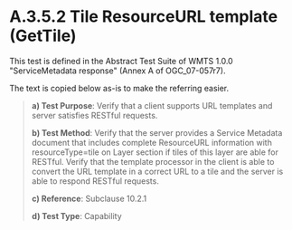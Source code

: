 # A.3.5.2 Tile ResourceURL template (GetTile)

This test is defined in the Abstract Test Suite of WMTS 1.0.0 "ServiceMetadata response" (Annex A of OGC_07-057r7).

The text is copied below as-is to make the referring easier.

> **a) Test Purpose**: Verify that a client supports URL templates and server satisfies RESTful requests.
>
> **b) Test Method**: Verify that the server provides a Service Metadata document that includes complete ResourceURL information with resourceType=tile on Layer section if tiles of this layer are able for RESTful. Verify that the template processor in the client is able to convert the URL template in a correct URL to a tile and the server is able to respond RESTful requests.
>
> **c) Reference**: Subclause 10.2.1
>
> **d) Test Type**: Capability
